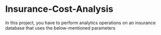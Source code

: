 # Insurance-Cost-Analysis
In this project, you have to perform analytics operations on an insurance database that uses the below-mentioned parameters

